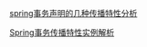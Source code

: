 

[spring事务声明的几种传播特性分析](http://8917152.blog.51cto.com/8907152/1544254)

[Spring事务传播特性实例解析](http://blog.csdn.net/liovey/article/details/14149137)